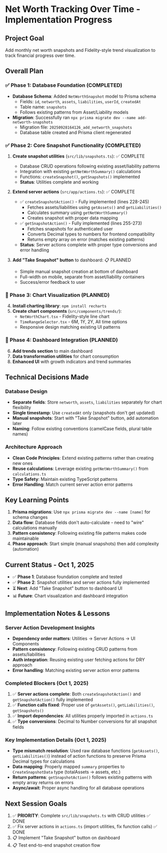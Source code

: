 # Net Worth Tracking Over Time - Implementation Progress

## Project Goal
Add monthly net worth snapshots and Fidelity-style trend visualization to track financial progress over time.

## Overall Plan

### ✅ Phase 1: Database Foundation (COMPLETED)
- **Database Schema**: Added `NetWorthSnapshot` model to Prisma schema
  - Fields: `id`, `networth`, `assets`, `liabilities`, `userId`, `createdAt`
  - Table name: `snapshots`
  - Follows existing patterns from Asset/Liability models
- **Migration**: Successfully ran `npx prisma migrate dev --name add-networth-snapshots`
  - Migration file: `20250928164126_add_networth_snapshots`
  - Database table created and Prisma client regenerated

### ✅ Phase 2: Core Snapshot Functionality (COMPLETED)
1. **Create snapshot utilities** (`src/lib/snapshots.ts`): ✅ COMPLETE
   - Database CRUD operations following existing asset/liability patterns
   - Integration with existing `getNetWorthSummary()` calculations
   - Functions: `createSnapshot()`, `getSnapshots()` implemented
   - **Status**: Utilities complete and working

2. **Extend server actions** (`src/app/actions.ts`): ✅ COMPLETE
   - ✅ `createSnapshotAction()` - Fully implemented (lines 228-245)
     - Fetches assets/liabilities using `getAssets()` and `getLiabilities()`
     - Calculates summary using `getNetWorthSummary()`
     - Creates snapshot with proper data mapping
   - ✅ `getSnapshotAction()` - Fully implemented (lines 255-273)
     - Fetches snapshots for authenticated user
     - Converts Decimal types to numbers for frontend compatibility
     - Returns empty array on error (matches existing patterns)
   - **Status**: Server actions complete with proper type conversions and error handling

3. **Add "Take Snapshot" button** to dashboard: 📋 PLANNED
   - Simple manual snapshot creation at bottom of dashboard
   - Full-width on mobile, separate from asset/liability containers
   - Success/error feedback to user

### 📅 Phase 3: Chart Visualization (PLANNED)
4. **Install charting library**: `npm install recharts`
5. **Create chart components** (`src/components/trends/`):
   - `NetWorthChart.tsx` - Fidelity-style line chart
   - `TimeRangeSelector.tsx` - 6M, 1Y, 2Y, All time options
   - Responsive design matching existing UI patterns

### 🎨 Phase 4: Dashboard Integration (PLANNED)
6. **Add trends section** to main dashboard
7. **Data transformation utilities** for chart consumption
8. **Enhanced UI** with growth indicators and trend summaries

## Technical Decisions Made

### Database Design
- **Separate fields**: Store `networth`, `assets`, `liabilities` separately for chart flexibility
- **Single timestamp**: Use `createdAt` only (snapshots don't get updated)
- **Manual snapshots**: Start with "Take Snapshot" button, add automation later
- **Naming**: Follow existing conventions (camelCase fields, plural table names)

### Architecture Approach
- **Clean Code Principles**: Extend existing patterns rather than creating new ones
- **Reuse calculations**: Leverage existing `getNetWorthSummary()` from `calculations.ts`
- **Type Safety**: Maintain existing TypeScript patterns
- **Error Handling**: Match current server action error patterns

## Key Learning Points
1. **Prisma migrations**: Use `npx prisma migrate dev --name [name]` for schema changes
2. **Data flow**: Database fields don't auto-calculate - need to "wire" calculations manually
3. **Pattern consistency**: Following existing file patterns makes code maintainable
4. **Phase approach**: Start simple (manual snapshots) then add complexity (automation)

## Current Status - Oct 1, 2025
- ✅ **Phase 1**: Database foundation complete and tested
- ✅ **Phase 2**: Snapshot utilities and server actions fully implemented
- ⏳ **Next**: Add "Take Snapshot" button to dashboard UI
- 📊 **Future**: Chart visualization and dashboard integration

## Implementation Notes & Lessons
### Server Action Development Insights
- **Dependency order matters**: Utilities → Server Actions → UI Components
- **Pattern consistency**: Following existing CRUD patterns from assets/liabilities
- **Auth integration**: Reusing existing user fetching actions for DRY approach
- **Error handling**: Matching existing server action error patterns

### Completed Blockers (Oct 1, 2025)
1. ✅ **Server actions complete**: Both `createSnapshotAction()` and `getSnapshotAction()` fully implemented
2. ✅ **Function calls fixed**: Proper use of `getAssets()`, `getLiabilities()`, `getSnapshots()`
3. ✅ **Import dependencies**: All utilities properly imported in `actions.ts`
4. ✅ **Type conversions**: Decimal to Number conversions for all snapshot fields

### Key Implementation Details (Oct 1, 2025)
- **Type mismatch resolution**: Used raw database functions (`getAssets()`, `getLiabilities()`) instead of action functions to preserve Prisma Decimal types for calculations
- **Data mapping**: Properly mapped `summary` properties to `CreateSnapshotData` type (totalAssets → assets, etc.)
- **Return patterns**: `getSnapshotAction()` follows existing patterns with empty array returns on errors
- **Async/await**: Proper async handling for all database operations

## Next Session Goals
1. ✅ **PRIORITY**: Complete `src/lib/snapshots.ts` with CRUD utilities ✅ DONE
2. ✅ Fix server actions in `actions.ts` (import utilities, fix function calls) ✅ DONE
3. 📋 Implement "Take Snapshot" button on dashboard
4. 📋 Test end-to-end snapshot creation flow
